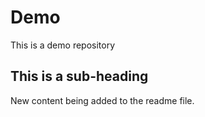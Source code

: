 # Demo

This is a demo repository

## This is a sub-heading

New content being added to the readme file.
